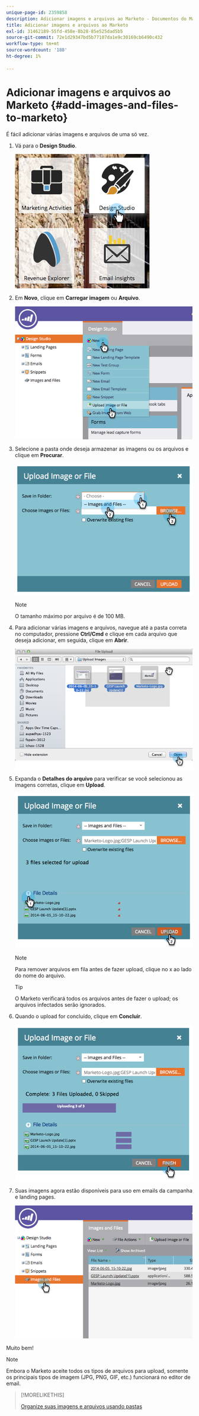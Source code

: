 ```yaml
---
unique-page-id: 2359858
description: Adicionar imagens e arquivos ao Marketo - Documentos do Marketo - Documentação do produto
title: Adicionar imagens e arquivos ao Marketo
exl-id: 31462189-55fd-458e-8b28-85e525dad5b5
source-git-commit: 72e1d29347bd5b77107da1e9c30169cb6490c432
workflow-type: tm+mt
source-wordcount: '188'
ht-degree: 1%

---
```


# Adicionar imagens e arquivos ao Marketo {#add-images-and-files-to-marketo}

É fácil adicionar várias imagens e arquivos de uma só vez.

1. Vá para o **Design Studio**.

   ![](assets/designstudio.png)

1. Em **Novo**, clique em **Carregar imagem** ou **Arquivo**.

   ![](assets/image2014-9-15-18-3a5-3a33.png)

1. Selecione a pasta onde deseja armazenar as imagens ou os arquivos e clique em **Procurar**.

   ![](assets/image2014-9-15-18-3a6-3a21.png)

   >[!NOTE]
   >
   >O tamanho máximo por arquivo é de 100 MB.

1. Para adicionar várias imagens e arquivos, navegue até a pasta correta no computador, pressione **Ctrl/Cmd** e clique em cada arquivo que deseja adicionar, em seguida, clique em **Abrir**.

   ![](assets/image2014-9-15-18-3a6-3a58.png)

1. Expanda o **Detalhes do arquivo** para verificar se você selecionou as imagens corretas, clique em **Upload**.

   ![](assets/image2014-9-15-18-3a7-3a22.png)

   >[!NOTE]
   >
   >Para remover arquivos em fila antes de fazer upload, clique no x ao lado do nome do arquivo.

   >[!TIP]
   >
   >O Marketo verificará todos os arquivos antes de fazer o upload; os arquivos infectados serão ignorados.

1. Quando o upload for concluído, clique em **Concluir**.

   ![](assets/image2014-9-15-18-3a8-3a34.png)

1. Suas imagens agora estão disponíveis para uso em emails da campanha e landing pages.

   ![](assets/image2014-9-15-18-3a8-3a45.png)

Muito bem!

>[!NOTE]
>
>Embora o Marketo aceite todos os tipos de arquivos para upload, somente os principais tipos de imagem (JPG, PNG, GIF, etc.) funcionará no editor de email.

>[!MORELIKETHIS]
>
>[Organize suas imagens e arquivos usando pastas](/help/marketo/product-docs/demand-generation/images-and-files/organize-your-images-and-files-using-folders.md)
